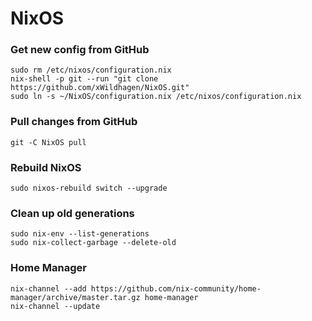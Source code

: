# NixOS

### Get new config from GitHub
```
sudo rm /etc/nixos/configuration.nix
nix-shell -p git --run "git clone https://github.com/xWildhagen/NixOS.git"
sudo ln -s ~/NixOS/configuration.nix /etc/nixos/configuration.nix
```

### Pull changes from GitHub
```
git -C NixOS pull
```

### Rebuild NixOS
```
sudo nixos-rebuild switch --upgrade
```

### Clean up old generations 
```
sudo nix-env --list-generations
sudo nix-collect-garbage --delete-old
```

### Home Manager
```
nix-channel --add https://github.com/nix-community/home-manager/archive/master.tar.gz home-manager
nix-channel --update
```